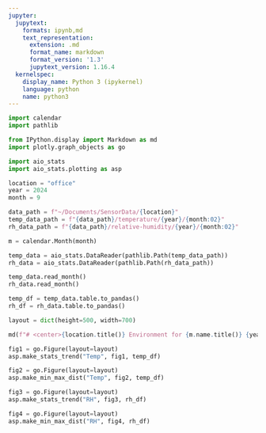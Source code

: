 ```yaml
---
jupyter:
  jupytext:
    formats: ipynb,md
    text_representation:
      extension: .md
      format_name: markdown
      format_version: '1.3'
      jupytext_version: 1.16.4
  kernelspec:
    display_name: Python 3 (ipykernel)
    language: python
    name: python3
---
```


```python
import calendar
import pathlib

from IPython.display import Markdown as md
import plotly.graph_objects as go

import aio_stats
import aio_stats.plotting as asp
```

```python editable=true slideshow={"slide_type": ""} tags=["parameters"]
location = "office"
year = 2024
month = 9
```

```python
data_path = f"~/Documents/SensorData/{location}"
temp_data_path = f"{data_path}/temperature/{year}/{month:02}"
rh_data_path = f"{data_path}/relative-humidity/{year}/{month:02}"
```

```python
m = calendar.Month(month)
```

```python
temp_data = aio_stats.DataReader(pathlib.Path(temp_data_path))
rh_data = aio_stats.DataReader(pathlib.Path(rh_data_path))

temp_data.read_month()
rh_data.read_month()

temp_df = temp_data.table.to_pandas()
rh_df = rh_data.table.to_pandas()
```

```python
layout = dict(height=500, width=700)
```

```python
md(f"# <center>{location.title()} Environment for {m.name.title()} {year}</center>")
```

```python
fig1 = go.Figure(layout=layout)
asp.make_stats_trend("Temp", fig1, temp_df)
```

```python
fig2 = go.Figure(layout=layout)
asp.make_min_max_dist("Temp", fig2, temp_df)
```

```python
fig3 = go.Figure(layout=layout)
asp.make_stats_trend("RH", fig3, rh_df)
```

```python
fig4 = go.Figure(layout=layout)
asp.make_min_max_dist("RH", fig4, rh_df)
```

```python

```

